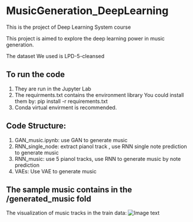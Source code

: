 # MusicGeneration_DeepLearning
This is the project of Deep Learning System course

This project is aimed to explore the deep learning power in music generation.

The dataset We used is LPD-5-cleansed

## To run the code
1. They are run in the Jupyter Lab
2. The requirments.txt contains the environment library
   You could install them by: pip install -r requirements.txt
3. Conda virtual envirment is recommended.

## Code Structure:
1. GAN_music.ipynb: use GAN to generate music
2. RNN_single_node: extract pianol track , use RNN single note prediction to generate music
3. RNN_music: use 5 pianol tracks, use RNN to generate music by note prediction
4. VAEs: Use VAE to generate music


## The sample music contains in the /generated_music fold

The visualization of music tracks in the train data: ![Image text](https://raw.github.com/yourName/repositpry/master/yourprojectName/img-folder/test.jpg)


